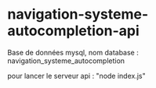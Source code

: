 # navigation-systeme-autocompletion-api

Base de données mysql,
nom database : navigation_systeme_autocompletion

pour lancer le serveur api : "node index.js"
